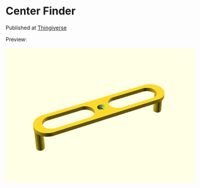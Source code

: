 # Center Finder

Published at [Thingiverse](https://www.thingiverse.com/thing:2237945)

Preview:

![Center Finder](center_finder.png)